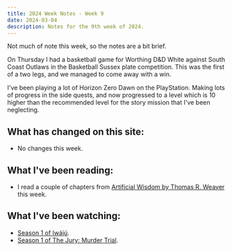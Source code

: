 ```yaml
---
title: 2024 Week Notes - Week 9
date: 2024-03-04
description: Notes for the 9th week of 2024.
---
```


Not much of note this week, so the notes are a bit brief.

On Thursday I had a basketball game for Worthing D&D White against South Coast Outlaws in the Basketball Sussex plate competition. This was the first of a two legs, and we managed to come away with a win.

I've been playing a lot of Horizon Zero Dawn on the PlayStation. Making lots of progress in the side quests, and now progressed to a level which is 10 higher than the recommended level for the story mission that I've been neglecting.

## What has changed on this site:

- No changes this week.

## What I've been reading:

- I read a couple of chapters from [Artificial Wisdom by Thomas R. Weaver](/reading/#now) this week.

## What I've been watching:

- [Season 1 of Iwájú](https://www.themoviedb.org/tv/114481/season/1).
- [Season 1 of The Jury: Murder Trial](https://www.themoviedb.org/tv/246789/season/1).
